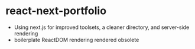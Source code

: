 # react-next-portfolio

- Using next.js for improved toolsets, a cleaner directory, and server-side rendering 
- boilerplate ReactDOM rendering rendered obsolete